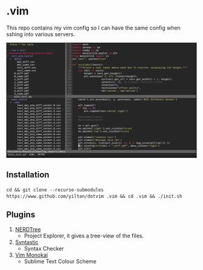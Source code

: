 # .vim

This repo contains my vim config so I can have the same config when sshing into various servers.

![screenshot](screenshot.png)
## Installation

```cd && git clone --recurse-submodules https://www.github.com/yiltan/dotvim .vim && cd .vim && ./init.sh```

## Plugins

1. [NERDTree](https://www.github.com/scrooloose/nerdtree)
   - Project Explorer, it gives a tree-view of the files.
2. [Syntastic](https://www.github.com/vim-syntastic/syntastic)
   - Syntax Checker
3. [Vim Monokai](https://www.github.com/sickill/vim-monokai)
   - Sublime Text Colour Scheme

